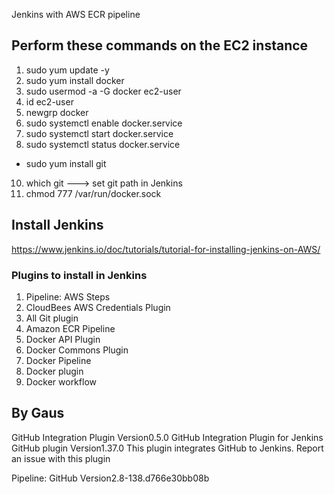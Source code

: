 Jenkins with AWS ECR pipeline

## Perform these commands on the EC2 instance

1. sudo yum update -y
2. sudo yum install docker
3. sudo usermod -a -G docker ec2-user
4. id ec2-user
5. newgrp docker
7. sudo systemctl enable docker.service
8. sudo systemctl start docker.service
9. sudo systemctl status docker.service
* sudo yum install git
10. which git ---> set git path in Jenkins
11. chmod 777 /var/run/docker.sock


## Install Jenkins

https://www.jenkins.io/doc/tutorials/tutorial-for-installing-jenkins-on-AWS/

### Plugins to install in Jenkins

1. Pipeline: AWS Steps
2. CloudBees AWS Credentials Plugin
3. All Git plugin
4. Amazon ECR Pipeline
5. Docker API Plugin
6. Docker Commons Plugin
7. Docker Pipeline
8. Docker plugin
9. Docker workflow

## By Gaus
GitHub Integration Plugin
Version0.5.0
GitHub Integration Plugin for Jenkins
GitHub plugin
Version1.37.0
This plugin integrates GitHub to Jenkins.
Report an issue with this plugin


Pipeline: GitHub
Version2.8-138.d766e30bb08b
